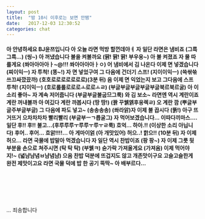 ```yaml
---
layout: post
title:  "밤 10시 이후로는 보면 안됌"
date:   2017-12-03 12:30:52
categories: chat
---
```


<h4>아 안녕하세요 BJ윤쯔입니다 아 오늘 라면 먹방 할껀데야ㅕ 자 일단 라면은 냄비죠
(그륵그륵...) (씽~) 아 꺼냈습니다 불을 켜볼까요 (딹! 딹! 딹! 부우웅~) 아 불 켜졌죠 자 물 따를게요 (쏴아아아아ㅏ~@!!! 쏴아아아아ㅏㅇ) 어 냄비에서 김 나온다 이제 면 넣겠습니다 (찌이익ㅡ) 자 투척!
(똥~!) 자 면 넣었구여 그 다음에 건더기 스프! (지이이익ㅡ) (쓱싺쓲쓰끄싸깠끘까) (호호로로로로로로로)(3분 뒤) 음 이제 면 익었는지 보고 그다음에 스프 투척! (지이익ㅡ) (호로롤롤로로로ㅗ로로ㅗㄹ) (부글부글부글부글부글북르북르굴) 아 이소리 좋아~ 자 계속 저어줍니다 (부글부글불굽므그룩) 와 김 보소~  라면엔 역시 계란이죠 계란 꺼내볼까 아 여깄다 계란 까봅시다 (땅 땅!) (꽑 꾸웱엙후웅렉ㄹ) 오 계란 깜 (뿌글부글주부글부글) 그 다음에 파도 넣고~ (송송송송) (쏴라앍)자 이제 불 끕시다 (뚥!) 아구 뜨거뜨거 으차차차차 빨리빨리 (부글부ㅡㄱ릅굴그) 자 먹어보겠습니다... 이따다끼마스....  일단 후!! 후!! 불고...(후루루루ㅜ루루ㅜ루ㅜㄹ룩) 흐억... 하아.!! (이상한 소리 아닙니다) 후어.. 후어... 흐앍!!!!... 아 게마이얽 (아 개맛있어) 허으..! 핡으!! (10분 뒤) 자 이제 허으... 라면 국물에 밥말아 먹겠습니다 자 일단 역시 찬밥이죠 (팡 팡~) 자 이제 그릇 뒷 부분을 손으로 쳐주시면 (탁 탁 탁) (부웱ㅋ) 숟가락 가져올게요 (가져옴) 이제 먹어야지!~ (녋냠냠념ㅂ냠념냠) 으음 찬밥 덕분에 뜨겁지도 않고 개존맛이구요 고슬고슬한게 완전 제맛이고요 라면 국물 덕에 밥 한 공기 뚝딱~ 아 배부르다...</h4>
 <br><br><br><br><br>
... 죄송합니다